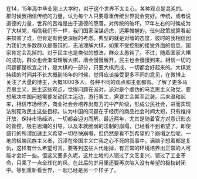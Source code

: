 在14，15年高中毕业刚上大学时，对于这个世界不太关心，各种观点是混沌的。那时候我相信传统的力量，认为每个人只要尊重传统世界就会变好。传统，或者说道德的力量，世界的苦难是由于道德的堕落，对传统的破坏。17年左右的时候成为了大棋党，相信我们不一样，我们国家深谋远虑，运筹帷幄的。任何政策就算看起来损害了谁，但肯定有他更深层的考虑。典型的就是对墙的态度，彼时的我相信因为我们大多数群众是愚钝的，无法理解大棋，如果不受控制的接受外面的信息，国家肯定会乱掉的。对于民主也是类似的想法，群众太愚钝了。不过，随着国家大棋的成功，群众也会渐渐理解大棋，墙会慢慢解开，民主也会慢慢到来。相信一切的问题都是权宜之计，是大棋的一部分，只要大棋完成，一切都会好起来的。大棋党持续的时间并不长大概到18年的时候，觉得应该接受更多不同的意见，在微博上关注了大量的博主，大概1000多人，各种不同的观点和主张都有。了解了更多马克思主义，民主这些观点，觉得问题在派对，派对是个虚伪的马克思主义政党，要想解决中国问题需要发动民主运动，游行罢工，需要工会甚至武装。后来温和起来，相信市场经济，商业社会会培养出有力的中产阶级，形成公民社会，进而实现法制宪政民主这些目标。认为中国的问题在于经历的商品社会时间太短，只有维持开放，保持市场经济，一切都会迎刃而解。最近两年，尤其是随着官方对意识形态的管控，极右思潮的引导，以及本就脆弱的法制的崩塌，已经看不到希望了。即使盛行的所谓加速主义希望一切尽快崩塌，但仍然是看不到希望的？崩塌之后呢，一地的极端民族主义者，沉浸在帝国主义亡我之心不死的叙事中，满脑子想着都是复仇，这样有什么希望可言。要等到这些人代谢掉，有正常的环境培养出正常的人可能才会好一些。但这又要多久呢，这片土地的人错过了文艺复兴，错过了工业革命，只乘了一点全球化的风，在此后的岁月里还要再次陷入没有希望的极权封闭中。等到重新看世界，一起已经是另一个样子了。